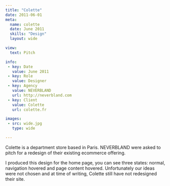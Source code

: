 ```yaml
---
title: "Colette"
date: 2011-06-01
meta:
  name: colette
  date: June 2011
  skills: "Design"
  layout: wide

view:
  text: Pitch

info:
 - key: Date
   value: June 2011
 - key: Role
   value: Designer
 - key: Agency
   value: NEVERBLAND
   url: http://neverbland.com
 - key: Client
   value: Colette
   url: colette.fr

images:
 - src: wide.jpg
   type: wide

---
```

Colette is a department store based in Paris. NEVERBLAND were asked to pitch for a redesign of their existing ecommerce offering.

I produced this design for the home page, you can see three states: normal, navigation hovered and page content hovered. Unfortunately our ideas were not chosen and at time of writing, Colette still have not redesigned their site.
